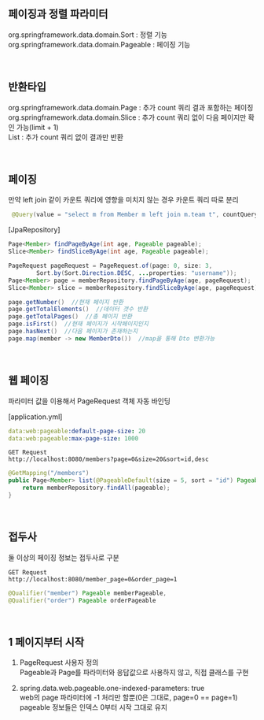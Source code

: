 ## 페이징과 정렬 파라미터
org.springframework.data.domain.Sort : 정렬 기능  
org.springframework.data.domain.Pageable : 페이징 기능  

<br>

## 반환타입
org.springframework.data.domain.Page : 추가 count 쿼리 결과 포함하는 페이징  
org.springframework.data.domain.Slice : 추가 count 쿼리 없이 다음 페이지만 확인 가능(limit + 1)  
List : 추가 count 쿼리 없이 결과만 반환  

<br>

## 페이징
만약 left join 같이 카운트 쿼리에 영향을 미치지 않는 경우 카운트 쿼리 따로 분리  

````java
 @Query(value = "select m from Member m left join m.team t", countQuery = "select count(m) from Member m")
````

[JpaRepository]
````java
Page<Member> findPageByAge(int age, Pageable pageable);
Slice<Member> findSliceByAge(int age, Pageable pageable);

PageRequest pageRequest = PageRequest.of(page: 0, size: 3,
        Sort.by(Sort.Direction.DESC, ...properties: "username"));
Page<Member> page = memberRepository.findPageByAge(age, pageRequest);
Slice<Member> slice = memberRepository.findSliceByAge(age, pageRequest);

page.getNumber()  //현재 페이지 반환
page.getTotalElements()  //데이터 갯수 반환
page.getTotalPages()  //총 페이지 반환
page.isFirst()  //현재 페이지가 시작페이지인지
page.hasNext()  //다음 페이지가 존재하는지
page.map(member -> new MemberDto())  //map을 통해 Dto 변환가능
````

<br>

## 웹 페이징
파라미터 값을 이용해서 PageRequest 객체 자동 바인딩

[application.yml]
````yaml
data:web:pageable:default-page-size: 20
data:web:pageable:max-page-size: 1000 
````

````
GET Request
http://localhost:8080/members?page=0&size=20&sort=id,desc
````

````java
@GetMapping("/members")
public Page<Member> list(@PageableDefault(size = 5, sort = "id") Pageable pageable) {
    return memberRepository.findAll(pageable);
}
````

<br>

## 접두사
둘 이상의 페이징 정보는 접두사로 구분

````
GET Request
http://localhost:8080/member_page=0&order_page=1
````

````java
@Qualifier("member") Pageable memberPageable,
@Qualifier("order") Pageable orderPageable
````

<br>

## 1 페이지부터 시작
1. PageRequest 사용자 정의  
    Pageable과 Page를 파라미터와 응답값으로 사용하지 않고, 직접 클래스를 구현  
  
2. spring.data.web.pageable.one-indexed-parameters: true  
    web의 page 파라미터에 -1 처리만 할뿐(0은 그대로, page=0 == page=1)   
    pageable 정보들은 인덱스 0부터 시작 그대로 유지  

<br>
